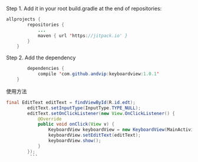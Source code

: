 Step 1. Add it in your root build.gradle at the end of repositories:
```java
allprojects {
		repositories {
			...
			maven { url 'https://jitpack.io' }
		}
	}
 ```
Step 2. Add the dependency
```java 
        dependencies {
	        compile 'com.github.andvip:keyboardview:1.0.1'
	}
  ```
使用方法
```java
final EditText editText = findViewById(R.id.edt);
        editText.setInputType(InputType.TYPE_NULL);
        editText.setOnClickListener(new View.OnClickListener() {
            @Override
            public void onClick(View v) {
                KeyboardView keyboardView = new KeyboardView(MainActivity.this);
                keyboardView.setEditText(editText);
                keyboardView.show();
            }
        });
         ```
